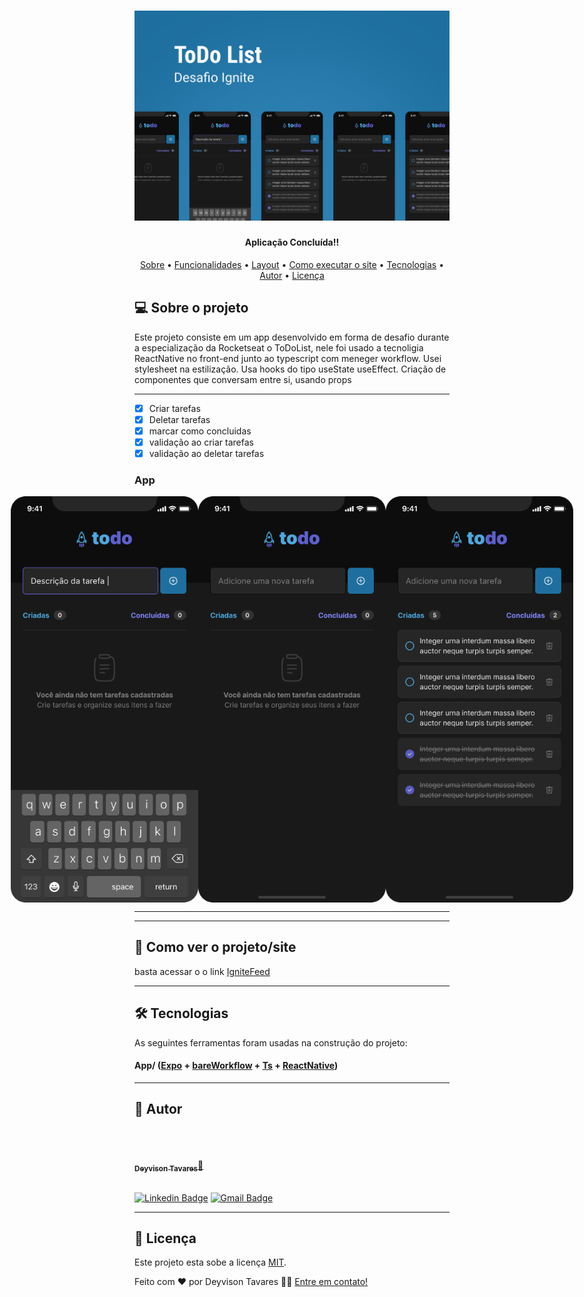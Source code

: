 <h1 align="center">
    <img alt="IgniteFeedLogo" src="./assets/Readme/Logo.png" />
</h1>

<h4 align="center"> 
     Aplicação Concluída!! 	
</h4>

<p align="center">
 <a href="#-sobre-o-projeto">Sobre</a> •
 <a href="#-funcionalidades">Funcionalidades</a> •
 <a href="#-layout">Layout</a> • 
 <a href="#-como-executar-o-projeto">Como executar o site</a> • 
 <a href="#-tecnologias">Tecnologias</a> • 
 <a href="#-autor">Autor</a> • 
 <a href="#user-content--licença">Licença</a>
</p>

## 💻 Sobre o projeto

Este projeto consiste em um app desenvolvido em forma de desafio durante a especialização
da Rocketseat o ToDoList, nele foi usado a tecnoligia ReactNative no front-end junto ao typescript com meneger workflow.
Usei stylesheet na estilização.
Usa hooks do tipo useState useEffect.
Criação de componentes que conversam
entre si, usando props

---

- [x] Criar tarefas
- [x] Deletar tarefas
- [x] marcar como concluidas
- [x] validação ao criar tarefas
- [x] validação ao deletar tarefas

### App

<p align="center" style="display: flex; align-items: flex-start; justify-content: center;">
  <img alt="IgniteFeed" title="#IgniteFeed" src="./assets/Readme/Mobile 1.png" width="300px">

  <img alt="IgniteFeed" title="#IgniteFeed" src="./assets/Readme/Mobile 2.png" width="300px">

  <img alt="IgniteFeed" title="#IgniteFeed" src="./assets/Readme/Mobile 3.png" width="300px">
</p>

---

---

## 🚀 Como ver o projeto/site

basta acessar o o link
[IgniteFeed](https://www.linkedin.com/in/deyvison-tavares/recent-activity/)

---

## 🛠 Tecnologias

As seguintes ferramentas foram usadas na construção do projeto:

#### **App**/ ([Expo](https://docs.expo.dev/) + [bareWorkflow](https://docs.expo.dev/introduction/managed-vs-bare/) + [Ts](https://www.typescriptlang.org/docs/) + [ReactNative](https://reactnative.dev/docs/environment-setup))

---

## 🦸 Autor

<br/>
<a href="https://github.com/DeyvisonTav">
 <img style="border-radius: 100%;" src="https://avatars.githubusercontent.com/u/101512004?v=4" width="100px;" alt=""/>
 <br />
 <br/>
 <sub><b>Deyvison Tavares</b></sub>🚀</a>
 <br />
 <br />

[![Linkedin Badge](https://img.shields.io/badge/-Deyvison-blue?style=flat-square&logo=Linkedin&logoColor=white&link=https://www.linkedin.com/in/deyvison-tavares/)](https://www.linkedin.com/in/deyvison-tavares/)
[![Gmail Badge](https://img.shields.io/badge/-deyvisontav@gmail.com-c14438?style=flat-square&logo=Gmail&logoColor=white&link=mailto:deyvisontav.com)](mailto:deyvisontav@gmail.com)

---

## 📝 Licença

Este projeto esta sobe a licença [MIT](./LICENSE).

Feito com ❤️ por Deyvison Tavares 👋🏽 [Entre em contato!](https://www.linkedin.com/in/deyvison-tavares/)
